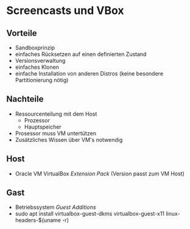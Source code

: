 # Screencasts und VBox

## Vorteile
* Sandboxprinzip
* einfaches Rücksetzen auf einen definierten Zustand
* Versionsverwaltung
* einfaches Klonen
* einfache Installation von anderen Distros (keine besondere Partitionierung nötig)

## Nachteile
* Ressourcenteilung mit dem Host
  * Prozessor
  * Hauptspeicher
* Prosessor muss VM untertützen
* Zusätzliches Wissen über VM's notwendig

## Host
* Oracle VM VirtualBox *Extension Pack* (Version passt zum VM Host)

## Gast
* Betriebssystem *Guest Additions*
* sudo apt install virtualbox-guest-dkms virtualbox-guest-x11 linux-headers-$(uname -r)
